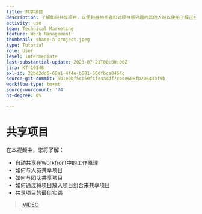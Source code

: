 ```yaml
---
title: 共享项目
description: 了解如何共享项目，以便利益相关者和对项目感兴趣的其他人可以使用了解正在完成的工作 [!DNL  Workfront].
activity: use
team: Technical Marketing
feature: Work Management
thumbnail: share-a-project.jpeg
type: Tutorial
role: User
level: Intermediate
last-substantial-update: 2023-07-21T00:00:00Z
jira: KT-10148
exl-id: 22bd2dd6-68a1-4f4e-b581-66dfbca0464c
source-git-commit: 5b1e0bf5cc50fcfe4a4df7cbce608fb20643bf9b
workflow-type: tm+mt
source-wordcount: '74'
ht-degree: 0%

---
```


# 共享项目

在本视频中，您将了解：

* 自动共享在Workfront中的工作原理
* 如何与人员共享项目
* 如何与团队共享项目
* 如何通过将项目放入项目组合来共享项目
* 共享项目的最佳实践

>[!VIDEO](https://video.tv.adobe.com/v/3418904/?quality=12&learn=on)
